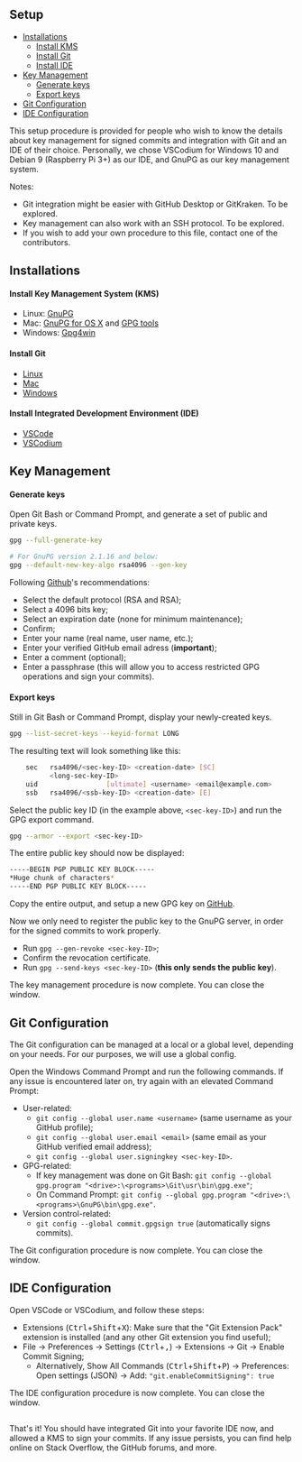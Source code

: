 ## Setup
- [Installations](#Install)
	- [Install KMS](#insKMS)
	- [Install Git](#insGit)
	- [Install IDE](#insIDE)
- [Key Management](#KeyManage)
	- [Generate keys](#kmGen)
	- [Export keys](#kmExp)
- [Git Configuration](#GitConfig)
- [IDE Configuration](#IDEConfig)

[//]: # (------------------------------------------------)

This setup procedure is provided for people who wish to know the details about key management for signed commits and integration with Git and an IDE of their choice. Personally, we chose VSCodium for Windows 10 and Debian 9 (Raspberry Pi 3+) as our IDE, and GnuPG as our key management system.

Notes:
- Git integration might be easier with GitHub Desktop or GitKraken. To be explored.
- Key management can also work with an SSH protocol. To be explored.
- If you wish to add your own procedure to this file, contact one of the contributors.

[//]: # (------------------------------------------------)

## <a id="Install"></a>Installations

#### <a id="insKMS"></a>Install Key Management System (KMS)

- Linux: [GnuPG](https://www.gnupg.org/download/)
- Mac: [GnuPG for OS X](https://sourceforge.net/p/gpgosx/docu/Download/) and [GPG tools](https://gpgtools.org/)
- Windows: [Gpg4win](https://gpg4win.org/download.html)

#### <a id="insGit"></a>Install Git

- [Linux](https://git-scm.com/download/linux)
- [Mac](https://git-scm.com/download/mac)
- [Windows](https://git-scm.com/download/win)

#### <a id="insIDE"></a>Install Integrated Development Environment (IDE)

- [VSCode](https://code.visualstudio.com/)
- [VSCodium](https://github.com/VSCodium/vscodium/releases)

[//]: # (------------------------------------------------)

## <a id="KeyManage"></a>Key Management

#### <a id="kmGen"></a>Generate keys

Open Git Bash or Command Prompt, and generate a set of public and private keys.
```bash
gpg --full-generate-key

# For GnuPG version 2.1.16 and below:
gpg --default-new-key-algo rsa4096 --gen-key
```

Following [Github](https://help.github.com/en/github/authenticating-to-github/generating-a-new-gpg-key)'s recommendations:
- Select the default protocol (RSA and RSA);
- Select a 4096 bits key;
- Select an expiration date (none for minimum maintenance);
- Confirm;
- Enter your name (real name, user name, etc.);
- Enter your verified GitHub email adress (**important**);
- Enter a comment (optional);
- Enter a passphrase (this will allow you to access restricted GPG operations and sign your commits).

#### <a id="kmExp"></a>Export keys

Still in Git Bash or Command Prompt, display your newly-created keys.
```bash
gpg --list-secret-keys --keyid-format LONG
```

The resulting text will look something like this:
```bash
	sec   rsa4096/<sec-key-ID> <creation-date> [SC]
	      <long-sec-key-ID>
	uid                 [ultimate] <username> <email@example.com>
	ssb   rsa4096/<ssb-key-ID> <creation-date> [E]
```

Select the public key ID (in the example above, ```<sec-key-ID>```) and run the GPG export command.
```bash
gpg --armor --export <sec-key-ID>
```

The entire public key should now be displayed:
```bash
-----BEGIN PGP PUBLIC KEY BLOCK-----
*Huge chunk of characters*
-----END PGP PUBLIC KEY BLOCK-----
```

Copy the entire output, and setup a new GPG key on [GitHub](https://github.com/settings/keys).

Now we only need to register the public key to the GnuPG server, in order for the signed commits to work properly.
- Run ```gpg --gen-revoke <sec-key-ID>```;
- Confirm the revocation certificate.
- Run ```gpg --send-keys <sec-key-ID>``` (**this only sends the public key**).

The key management procedure is now complete. You can close the window.

[//]: # (------------------------------------------------)

## <a id="GitConfig"></a>Git Configuration

The Git configuration can be managed at a local or a global level, depending on your needs. For our purposes, we will use a global config.

Open the Windows Command Prompt and run the following commands. If any issue is encountered later on, try again with an elevated Command Prompt:
- User-related:
	- ```git config --global user.name <username>``` (same username as your GitHub profile);
	- ```git config --global user.email <email>``` (same email as your GitHub verified email address);
	- ```git config --global user.signingkey <sec-key-ID>```.
- GPG-related:
	- If key management was done on Git Bash: ```git config --global gpg.program "<drive>:\<programs>\Git\usr\bin\gpg.exe"```;
	- On Command Prompt: ```git config --global gpg.program "<drive>:\<programs>\GnuPG\bin\gpg.exe"```.
- Version control-related:
	- ```git config --global commit.gpgsign true``` (automatically signs commits).
	
The Git configuration procedure is now complete. You can close the window.

[//]: # (------------------------------------------------)

## <a id="IDEConfig"></a>IDE Configuration

Open VSCode or VSCodium, and follow these steps:
- Extensions (<kbd>Ctrl</kbd>+<kbd>Shift</kbd>+<kbd>X</kbd>): Make sure that the "Git Extension Pack" extension is installed (and any other Git extension you find useful);
- File &#8594; Preferences &#8594; Settings (<kbd>Ctrl</kbd>+<kbd>,</kbd>) &#8594; Extensions &#8594; Git &#8594; Enable Commit Signing;
	- Alternatively, Show All Commands (<kbd>Ctrl</kbd>+<kbd>Shift</kbd>+<kbd>P</kbd>) &#8594; Preferences: Open settings (JSON) &#8594; Add: ```"git.enableCommitSigning": true```
	
The IDE configuration procedure is now complete. You can close the window.

[//]: # (------------------------------------------------)

##
That's it! You should have integrated Git into your favorite IDE now, and allowed a KMS to sign your commits. If any issue persists, you can find help online on Stack Overflow, the GitHub forums, and more.
